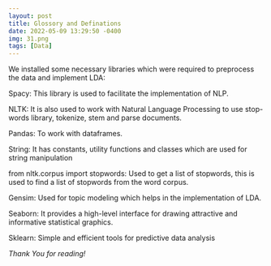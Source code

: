 ```yaml
---
layout: post
title: Glossory and Definations
date: 2022-05-09 13:29:50 -0400
img: 31.png
tags: [Data]
---
```

We installed some necessary libraries which were required to preprocess the data and implement LDA:

Spacy: This library is used to facilitate the implementation of NLP.

NLTK: It is also used to work with Natural Language Processing to use stop-words library, tokenize, stem and parse documents.

Pandas: To work with dataframes.

String: It has constants, utility functions and classes which are used for string manipulation

from nltk.corpus import stopwords: Used to get a list of stopwords, this is used to find a list of stopwords from the word corpus.

Gensim: Used for topic modeling which helps in the implementation of LDA.

Seaborn: It provides a high-level interface for drawing attractive and informative statistical graphics.

Sklearn: Simple and efficient tools for predictive data analysis


*Thank You for reading!*